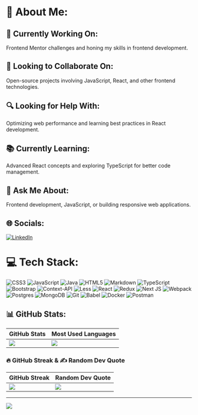 # 💫 About Me:
## 🌱 Currently Working On:
Frontend Mentor challenges and honing my skills in frontend development.

## 🤝 Looking to Collaborate On:
Open-source projects involving JavaScript, React, and other frontend technologies.

## 🔍 Looking for Help With:
Optimizing web performance and learning best practices in React development.

## 📚 Currently Learning:
Advanced React concepts and exploring TypeScript for better code management.

## 💬 Ask Me About:
Frontend development, JavaScript, or building responsive web applications.



## 🌐 Socials:
[![LinkedIn](https://img.shields.io/badge/LinkedIn-%230077B5.svg?logo=linkedin&logoColor=white)](https://linkedin.com/in/soylemezemre/) 

# 💻 Tech Stack:
![CSS3](https://img.shields.io/badge/css3-%231572B6.svg?style=for-the-badge&logo=css3&logoColor=white) ![JavaScript](https://img.shields.io/badge/javascript-%23323330.svg?style=for-the-badge&logo=javascript&logoColor=%23F7DF1E) ![Java](https://img.shields.io/badge/java-%23ED8B00.svg?style=for-the-badge&logo=openjdk&logoColor=white) ![HTML5](https://img.shields.io/badge/html5-%23E34F26.svg?style=for-the-badge&logo=html5&logoColor=white) ![Markdown](https://img.shields.io/badge/markdown-%23000000.svg?style=for-the-badge&logo=markdown&logoColor=white) ![TypeScript](https://img.shields.io/badge/typescript-%23007ACC.svg?style=for-the-badge&logo=typescript&logoColor=white) ![Bootstrap](https://img.shields.io/badge/bootstrap-%238511FA.svg?style=for-the-badge&logo=bootstrap&logoColor=white) ![Context-API](https://img.shields.io/badge/Context--Api-000000?style=for-the-badge&logo=react) ![Less](https://img.shields.io/badge/less-2B4C80?style=for-the-badge&logo=less&logoColor=white) ![React](https://img.shields.io/badge/react-%2320232a.svg?style=for-the-badge&logo=react&logoColor=%2361DAFB) ![Redux](https://img.shields.io/badge/redux-%23593d88.svg?style=for-the-badge&logo=redux&logoColor=white) ![Next JS](https://img.shields.io/badge/Next-black?style=for-the-badge&logo=next.js&logoColor=white) ![Webpack](https://img.shields.io/badge/webpack-%238DD6F9.svg?style=for-the-badge&logo=webpack&logoColor=black) ![Postgres](https://img.shields.io/badge/postgres-%23316192.svg?style=for-the-badge&logo=postgresql&logoColor=white) ![MongoDB](https://img.shields.io/badge/MongoDB-%234ea94b.svg?style=for-the-badge&logo=mongodb&logoColor=white) ![Git](https://img.shields.io/badge/git-%23F05033.svg?style=for-the-badge&logo=git&logoColor=white) ![Babel](https://img.shields.io/badge/Babel-F9DC3e?style=for-the-badge&logo=babel&logoColor=black) ![Docker](https://img.shields.io/badge/docker-%230db7ed.svg?style=for-the-badge&logo=docker&logoColor=white) ![Postman](https://img.shields.io/badge/Postman-FF6C37?style=for-the-badge&logo=postman&logoColor=white)
## 📊 GitHub Stats:

| GitHub Stats | Most Used Languages |
| --- | --- |
| ![](https://github-readme-stats.vercel.app/api?username=soymze&theme=dark&hide_border=false&include_all_commits=false&count_private=false) | ![](https://github-readme-stats.vercel.app/api/top-langs/?username=soymze&theme=dark&hide_border=false&include_all_commits=false&count_private=false&layout=compact) |

### 🔥 GitHub Streak & ✍️ Random Dev Quote

| GitHub Streak | Random Dev Quote |
| --- | --- |
| ![](https://github-readme-streak-stats.herokuapp.com/?user=soymze&theme=dark&hide_border=false) | ![](https://quotes-github-readme.vercel.app/api?type=vetical&theme=light) |



---
[![](https://visitcount.itsvg.in/api?id=soymze&icon=5&color=13)](https://visitcount.itsvg.in)

<!-- Proudly created with GPRM ( https://gprm.itsvg.in ) -->
